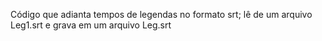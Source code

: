 Código que adianta tempos de legendas no formato srt; lê de um arquivo Leg1.srt e grava em um arquivo Leg.srt

